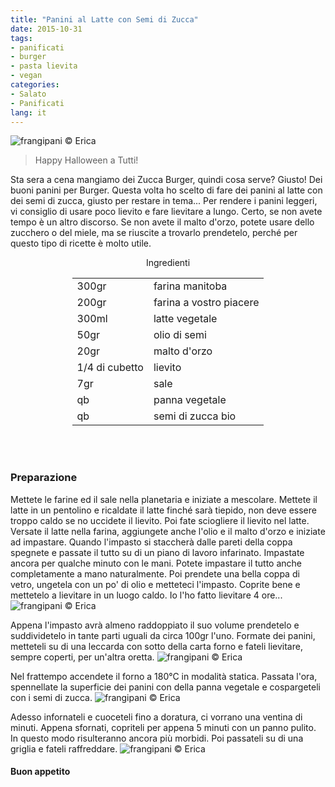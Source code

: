 ```yaml
---
title: "Panini al Latte con Semi di Zucca"
date: 2015-10-31
tags:
- panificati
- burger
- pasta lievita
- vegan
categories:
- Salato
- Panificati
lang: it
---
```

![](header.jpg "frangipani © Erica")

> Happy Halloween a Tutti!

Sta sera a cena mangiamo dei Zucca Burger, quindi cosa serve? Giusto! Dei buoni panini per Burger. Questa volta ho scelto di fare dei panini al latte con dei semi di zucca, giusto per restare in tema... Per rendere i panini leggeri, vi consiglio di usare poco lievito e fare lievitare a lungo. Certo, se non avete tempo è un altro discorso. Se non avete il malto d'orzo, potete usare dello zucchero o del miele, ma se riuscite a trovarlo prendetelo, perché per questo tipo di ricette è molto utile.


<div id="wrapper" style="text-align: center">
  <div id="yourdiv" style="display: inline-block;">
    <div class="ingredients">
      <div class="ingredients-title">Ingredienti</div>
      <table>
        <tbody>
          </tr>
          <tr>
            <td>300gr</td>
            <td>farina manitoba</td>
          </tr>
          <tr>
            <td>200gr</td>
            <td>farina a vostro piacere</td>
          </tr>
          <tr>
            <td>300ml</td>
            <td>latte vegetale</td>
          </tr>
          <tr>
            <td>50gr</td>
            <td>olio di semi</td>
          </tr>
          <tr>
            <td>20gr</td>
            <td>malto d'orzo</td>
          </tr>
          <tr>
            <td>1/4 di cubetto</td>
            <td>lievito</td>
          </tr>
          <tr>
            <td>7gr</td>
            <td>sale</td>
          </tr>
          <tr>
            <td>qb</td>
            <td>panna vegetale</td>
          </tr>
          <tr>
            <td>qb</td>
            <td>semi di zucca bio</td>  
          </tr>
        </tbody>
      </table>
      <br></br>
    </div>
  </div>
</div>


<h3>
  <font color="grey">
    <i class="fa-solid fa-gears"></i>
  </font> Preparazione
</h3>

Mettete le farine ed il sale nella planetaria e iniziate a mescolare. Mettete il latte in un pentolino e ricaldate il latte finché sarà tiepido, non deve essere troppo caldo se no uccidete il lievito. Poi fate sciogliere il lievito nel latte. Versate il latte nella farina, aggiungete anche l'olio e il malto d'orzo e iniziate ad impastare. Quando l'impasto si staccherà dalle pareti della coppa spegnete e passate il tutto su di un piano di lavoro infarinato. Impastate ancora per qualche minuto con le mani. Potete impastare il tutto anche completamente a mano naturalmente. Poi prendete una bella coppa di vetro, ungetela con un po' di olio e metteteci l'impasto. Coprite bene e mettetelo a lievitare in un luogo caldo. Io l'ho fatto lievitare 4 ore...
![](impasto.jpg "frangipani © Erica")

Appena l'impasto avrà almeno raddoppiato il suo volume prendetelo e suddividetelo in tante parti uguali da circa 100gr l'uno. Formate dei panini, metteteli su di una leccarda con sotto della carta forno e fateli lievitare, sempre coperti, per un'altra oretta.
![](teglia1.jpg "frangipani © Erica")

Nel frattempo accendete il forno a 180°C in modalità statica. Passata l'ora, spennellate la superficie dei panini con della panna vegetale e cospargeteli con i semi di zucca.
![](teglia2.jpg "frangipani © Erica")

Adesso infornateli e cuoceteli fino a doratura, ci vorrano una ventina di minuti. Appena sfornati, copriteli per appena 5 minuti con un panno pulito. In questo modo risulteranno ancora più morbidi. Poi passateli su di una griglia e fateli raffreddare.
![](risultato.jpg "frangipani © Erica")



<h4>Buon appetito
  <font color="red">
    <i class="fa-regular fa-face-smile"></i>
  </font>
</h4>